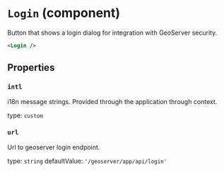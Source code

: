 `Login` (component)
===================

Button that shows a login dialog for integration with GeoServer security.

```xml
<Login />
```

Properties
----------

### `intl`

i18n message strings. Provided through the application through context.

type: `custom`


### `url`

Url to geoserver login endpoint.

type: `string`
defaultValue: `'/geoserver/app/api/login'`


